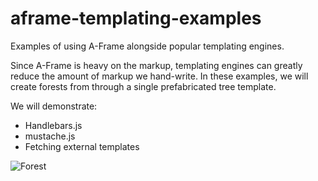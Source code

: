 # aframe-templating-examples

Examples of using A-Frame alongside popular templating engines.

Since A-Frame is heavy on the markup, templating engines can greatly reduce the
amount of markup we hand-write. In these examples, we will create forests from
through a single prefabricated tree template.

We will demonstrate:

- Handlebars.js
- mustache.js
- Fetching external templates

![Forest](https://cloud.githubusercontent.com/assets/674727/13195386/beb3d8fe-d765-11e5-9b1a-a982c1e7cf36.png)
